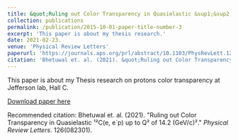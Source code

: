 ```yaml
---
title: &quot;Ruling out Color Transparency in Quasielastic &sup1;&sup2;C(e&comma; e&acute;p) up to Q&sup2; of 14.2 (GeV/c)&sup2;.&quot;
collection: publications
permalink: /publication/2015-10-01-paper-title-number-3
excerpt: 'This paper is about my thesis research.'
date: 2021-02-23.
venue: 'Physical Review Letters'
paperurl: 'https://journals.aps.org/prl/abstract/10.1103/PhysRevLett.126.082301'
citation: 'Bhetuwal et. al. (2021). &quot;Ruling out Color Transparency in Quasielastic &sup1;&sup2;C(e&comma; e&acute;p) up to Q&sup2; of 14.2 (GeV/c)&sup2;.&quot; <i>Physical Review Letters</i>. 2021(082301).'
---
```

This paper is about my Thesis research on protons color transparency at Jefferson lab&comma; Hall C.

[Download paper here](https://journals.aps.org/prl/abstract/10.1103/PhysRevLett.126.082301)

Recommended citation: Bhetuwal et. al. (2021). &quot;Ruling out Color Transparency in Quasielastic &sup1;&sup2;C(e&comma; e&acute;p) up to Q&sup2; of 14.2 (GeV/c)&sup2;.&quot; <i>Physical Review Letters</i>. 126(082301).

